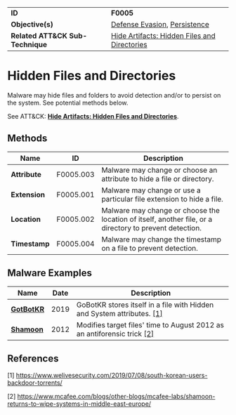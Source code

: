 |||
|---|---|
|**ID**|**F0005**|
|**Objective(s)**|[Defense Evasion](../defense-evasion), [Persistence](../persistence)|
|**Related ATT&CK Sub-Technique**|[Hide Artifacts: Hidden Files and Directories](https://attack.mitre.org/techniques/T1564/001/)|


Hidden Files and Directories
============================
Malware may hide files and folders to avoid detection and/or to persist on the system. See potential methods below. 

See ATT&CK: [**Hide Artifacts: Hidden Files and Directories**](https://attack.mitre.org/techniques/T1564/001/).

Methods
-------
|Name|ID|Description|
|---|---|---|
|**Attribute**|F0005.003|Malware may change or choose an attribute to hide a file or directory.|
|**Extension**|F0005.001|Malware may change or use a particular file extension to hide a file.|
|**Location**|F0005.002|Malware may change or choose the location of itself, another file, or a directory to prevent detection.|
|**Timestamp**|F0005.004|Malware may change the timestamp on a file to prevent detection.|


Malware Examples
----------------
|Name|Date|Description|
|---|---|---|
|[**GotBotKR**](../xample-malware/gotbotkr.md)|2019| GoBotKR stores itself in a file with Hidden and System attributes. [[1]](#1)|
|[**Shamoon**](../xample-malware/shamoon.md)|2012|Modifies target files' time to August 2012 as an antiforensic trick  [[2]](#2)|

References
----------
<a name="1">[1]</a> https://www.welivesecurity.com/2019/07/08/south-korean-users-backdoor-torrents/

<a name="2">[2]</a> https://www.mcafee.com/blogs/other-blogs/mcafee-labs/shamoon-returns-to-wipe-systems-in-middle-east-europe/
